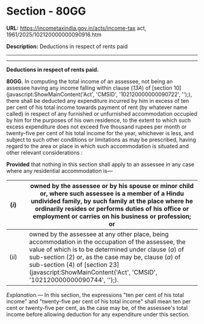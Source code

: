 # Section - 80GG

**URL:** https://incometaxindia.gov.in/acts/income-tax act, 1961/2025/102120000000090916.htm

**Description:** Deductions in respect of rents paid

---

****

**Deductions in respect of rents paid.**

**80GG.** In computing the total income of an assessee, not being an assessee having any income falling within clause (_13A_) of [section 10](javascript:ShowMainContent\('Act', 'CMSID', '102120000000090722', ''\);), there shall be deducted any expenditure incurred by him in excess of ten per cent of his total income towards payment of rent (by whatever name called) in respect of any furnished or unfurnished accommodation occupied by him for the purposes of his own residence, to the extent to which such excess expenditure does not exceed five thousand rupees per month or twenty-five per cent of his total income for the year, whichever is less, and subject to such other conditions or limitations as may be prescribed, having regard to the area or place in which such accommodation is situated and other relevant considerations :

**Provided** that nothing in this section shall apply to an assessee in any case where any residential accommodation is—

(_i_) |  |  owned by the assessee or by his spouse or minor child or, where such assessee is a member of a Hindu undivided family, by such family at the place where he ordinarily resides or performs duties of his office or employment or carries on his business or profession; or  
---|---|---  
(_ii_)|  |  owned by the assessee at any other place, being accommodation in the occupation of the assessee, the value of which is to be determined under clause (_a_) of sub-section (2) or, as the case may be, clause (_a_) of sub-section (4) of [section 23](javascript:ShowMainContent\('Act', 'CMSID', '102120000000090744', ''\);).  
  
_Explanation.—_ In this section, the expressions "ten per cent of his total income" and "twenty-five per cent of his total income" shall mean ten per cent or twenty-five per cent, as the case may be, of the assessee's total income before allowing deduction for any expenditure under this section.